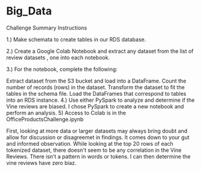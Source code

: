 # Big_Data
Challenge Summary
Instructions



1.) Make schemata to create tables in our RDS database.

2.) Create a Google Colab Notebook and extract any dataset from the list of review datasets , one into each notebook.

3.) For the notebook, complete the following:

Extract dataset from the S3 bucket and load into a DataFrame.
Count the number of records (rows) in the dataset.
Transform the dataset to fit the tables in the schema file.
Load the DataFrames that correspond to tables into an RDS instance.
4.) Use either PySpark to analyze and determine if the Vine reviews are biased.
I chose PySpark to create a new notebook and perform an analysis.
5) Access to Colab is in the OfficeProductsChallenge.ipynb



First, looking at more data or larger datasets may always bring doubt and allow for discussion or disagreemet in findings. It comes down to your gut and informed observation. While looking at the top 20 rows of each tokenized dataset, there doesn't seem to be any correlation in the Vine Reviews. There isn't a pattern in words or tokens. I can then determine the vine reviews have zero biaz.


